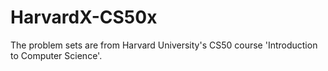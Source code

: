 # HarvardX-CS50x

The problem sets are from Harvard University's CS50 course 'Introduction to Computer Science'.
